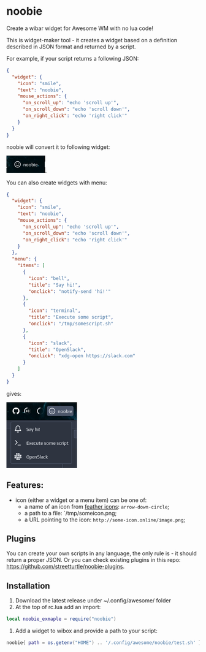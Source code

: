 # noobie

Create a wibar widget for Awesome WM with no lua code!

This is widget-maker tool - it creates a widget based on a definition described in JSON format and returned by a script. 

For example, if your script returns a following JSON:

```json
{
  "widget": {
    "icon": "smile",
    "text": "noobie",
    "mouse_actions": {
      "on_scroll_up": "echo 'scroll up'",
      "on_scroll_down": "echo 'scroll down'",
      "on_right_click": "echo 'right click'"
    }
  }
}
```

noobie will convert it to following widget:

![screenshot](./screenshots/screenshot.png).

You can also create widgets with menu:

```json
{
  "widget": {
    "icon": "smile",
    "text": "noobie",
    "mouse_actions": {
      "on_scroll_up": "echo 'scroll up'",
      "on_scroll_down": "echo 'scroll down'",
      "on_right_click": "echo 'right click'"
    }
  },
  "menu": {
    "items": [
      {
        "icon": "bell",
        "title": "Say hi!",
        "onclick": "notify-send 'hi!'"
      },
      {
        "icon": "terminal",
        "title": "Execute some script",
        "onclick": "/tmp/somescript.sh"
      },
      {
        "icon": "slack",
        "title": "OpenSlack",
        "onclick": "xdg-open https://slack.com"
      }
    ]
  }
}
```

gives:

![](./screenshots/screenshot2.png)

## Features:

 - icon (either a widget or a menu item) can be one of:
    - a name of an icon from [feather icons](https://feathericons.com/): `arrow-down-circle`;
    - a path to a file: `/tmp/someicon.png;
    - a URL pointing to the icon: `http://some-icon.online/image.png`;

## Plugins

You can create your own scripts in any language, the only rule is - it should return a proper JSON. 
Or you can check existing plugins in this repo: https://github.com/streetturtle/noobie-plugins.

## Installation

1. Download the latest release under ~/.config/awesome/ folder
1. At the top of rc.lua add an import:

```lua
local noobie_exmaple = require("noobie")
```
1. Add a widget to wibox and provide a path to your script:

```lua
noobie{ path = os.getenv("HOME") .. '/.config/awesome/noobie/test.sh' },
```
